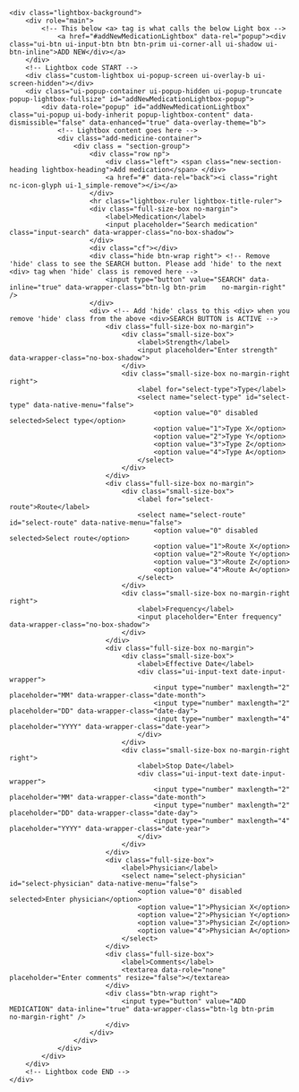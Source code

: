     <div class="lightbox-background">
        <div role="main">
            <!-- This below <a> tag is what calls the below Light box -->
                <a href="#addNewMedicationLightbox" data-rel="popup"><div class="ui-btn ui-input-btn btn btn-prim ui-corner-all ui-shadow ui-btn-inline">ADD NEW</div></a>
        </div>
        <!-- Lightbox code START -->
        <div class="custom-lightbox ui-popup-screen ui-overlay-b ui-screen-hidden"></div>
        <div class="ui-popup-container ui-popup-hidden ui-popup-truncate popup-lightbox-fullsize" id="addNewMedicationLightbox-popup">
            <div data-role="popup" id="addNewMedicationLightbox" class="ui-popup ui-body-inherit popup-lightbox-content" data-dismissible="false" data-enhanced="true" data-overlay-theme="b">
                <!-- Lightbox content goes here -->
                <div class="add-medicine-container">
                    <div class = "section-group">
                        <div class="row np">
                            <div class="left"> <span class="new-section-heading lightbox-heading">Add medication</span> </div>
                            <a href="#" data-rel="back"><i class="right nc-icon-glyph ui-1_simple-remove"></i></a>                                            
                        </div>
                        <hr class="lightbox-ruler lightbox-title-ruler">
                        <div class="full-size-box no-margin">
                            <label>Medication</label>
                            <input placeholder="Search medication" class="input-search" data-wrapper-class="no-box-shadow">
                        </div>
                        <div class="cf"></div>
                        <div class="hide btn-wrap right"> <!-- Remove 'hide' class to see the SEARCH button. Please add 'hide' to the next <div> tag when 'hide' class is removed here -->
                            <input type="button" value="SEARCH" data-inline="true" data-wrapper-class="btn-lg btn-prim    no-margin-right" />                         
                        </div>
                        <div> <!-- Add 'hide' class to this <div> when you remove 'hide' class from the above <div>SEARCH BUTTON is ACTIVE -->
                            <div class="full-size-box no-margin">
                                <div class="small-size-box">
                                    <label>Strength</label>
                                    <input placeholder="Enter strength" data-wrapper-class="no-box-shadow">
                                </div>
                                <div class="small-size-box no-margin-right right">                            
                                    <label for="select-type">Type</label>
                                    <select name="select-type" id="select-type" data-native-menu="false">
                                        <option value="0" disabled selected>Select type</option>
                                        <option value="1">Type X</option>
                                        <option value="2">Type Y</option>
                                        <option value="3">Type Z</option>
                                        <option value="4">Type A</option>
                                    </select>
                                </div>
                            </div>
                            <div class="full-size-box no-margin">
                                <div class="small-size-box">                            
                                    <label for="select-route">Route</label>
                                    <select name="select-route" id="select-route" data-native-menu="false">
                                        <option value="0" disabled selected>Select route</option>
                                        <option value="1">Route X</option>
                                        <option value="2">Route Y</option>
                                        <option value="3">Route Z</option>
                                        <option value="4">Route A</option>
                                    </select>
                                </div>
                                <div class="small-size-box no-margin-right right">
                                    <label>Frequency</label>
                                    <input placeholder="Enter frequency" data-wrapper-class="no-box-shadow">
                                </div>
                            </div>
                            <div class="full-size-box no-margin">
                                <div class="small-size-box">
                                    <label>Effective Date</label>
                                    <div class="ui-input-text date-input-wrapper">
                                        <input type="number" maxlength="2" placeholder="MM" data-wrapper-class="date-month">
                                        <input type="number" maxlength="2" placeholder="DD" data-wrapper-class="date-day">
                                        <input type="number" maxlength="4" placeholder="YYYY" data-wrapper-class="date-year">
                                    </div>
                                </div>
                                <div class="small-size-box no-margin-right right">
                                    <label>Stop Date</label>
                                    <div class="ui-input-text date-input-wrapper">
                                        <input type="number" maxlength="2" placeholder="MM" data-wrapper-class="date-month">
                                        <input type="number" maxlength="2" placeholder="DD" data-wrapper-class="date-day">
                                        <input type="number" maxlength="4" placeholder="YYYY" data-wrapper-class="date-year">
                                    </div>
                                </div>
                            </div>
                            <div class="full-size-box">
                                <label>Physician</label>
                                <select name="select-physician" id="select-physician" data-native-menu="false">
                                    <option value="0" disabled selected>Enter physician</option>
                                    <option value="1">Physician X</option>
                                    <option value="2">Physician Y</option>
                                    <option value="3">Physician Z</option>
                                    <option value="4">Physician A</option>
                                </select>
                            </div>
                            <div class="full-size-box">
                                <label>Comments</label>
                                <textarea data-role="none" placeholder="Enter comments" resize="false"></textarea>
                            </div>
                            <div class="btn-wrap right">
                                <input type="button" value="ADD MEDICATION" data-inline="true" data-wrapper-class="btn-lg btn-prim    no-margin-right" />                         
                            </div>
                        </div>
                    </div>
                </div>
            </div>
        </div>
        <!-- Lightbox code END -->
    </div>
